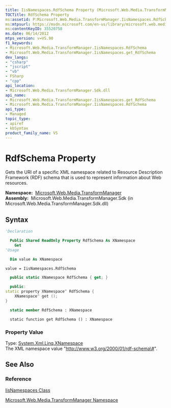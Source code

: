 ```yaml
---
title: IisNamespaces.RdfSchema Property (Microsoft.Web.Media.TransformManager)
TOCTitle: RdfSchema Property
ms:assetid: P:Microsoft.Web.Media.TransformManager.IisNamespaces.RdfSchema
ms:mtpsurl: https://msdn.microsoft.com/en-us/library/microsoft.web.media.transformmanager.iisnamespaces.rdfschema(v=VS.90)
ms:contentKeyID: 35520758
ms.date: 06/14/2012
mtps_version: v=VS.90
f1_keywords:
- Microsoft.Web.Media.TransformManager.IisNamespaces.RdfSchema
- Microsoft.Web.Media.TransformManager.IisNamespaces.get_RdfSchema
dev_langs:
- "csharp"
- "jscript"
- "vb"
- FSharp
- "cpp"
api_location:
- Microsoft.Web.Media.TransformManager.Sdk.dll
api_name:
- Microsoft.Web.Media.TransformManager.IisNamespaces.get_RdfSchema
- Microsoft.Web.Media.TransformManager.IisNamespaces.RdfSchema
api_type:
- Managed
topic_type:
- apiref
- kbSyntax
product_family_name: VS
---
```


# RdfSchema Property

Gets the URI of a specific XML namespace related to Resource Description Framework (RDF) schema that is used to represent information about Web resources.

**Namespace:**  [Microsoft.Web.Media.TransformManager](microsoft-web-media-transformmanager-namespace.md)  
**Assembly:**  Microsoft.Web.Media.TransformManager.Sdk (in Microsoft.Web.Media.TransformManager.Sdk.dll)

## Syntax

```vb
'Declaration

  Public Shared ReadOnly Property RdfSchema As XNamespace
    Get
'Usage

  Dim value As XNamespace

value = IisNamespaces.RdfSchema
```

```csharp
  public static XNamespace RdfSchema { get; }
```

```cpp
  public:
static property XNamespace^ RdfSchema {
    XNamespace^ get ();
}
```

``` fsharp
  static member RdfSchema : XNamespace
```

```jscript
  static function get RdfSchema () : XNamespace
```

### Property Value

Type: [System.Xml.Linq.XNamespace](https://msdn.microsoft.com/library/bb291898)  
The XML namespace value "http://www.w3.org/2000/01/rdf-schema\#".  

## See Also

### Reference

[IisNamespaces Class](iisnamespaces-class-microsoft-web-media-transformmanager.md)

[Microsoft.Web.Media.TransformManager Namespace](microsoft-web-media-transformmanager-namespace.md)

